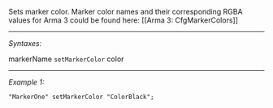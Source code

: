 Sets marker color. Marker color names and their corresponding RGBA values for Arma 3 could be found here: [[Arma 3: CfgMarkerColors]]


---
*Syntaxes:*

markerName `setMarkerColor` color

---
*Example 1:*

```sqf
"MarkerOne" setMarkerColor "ColorBlack";
```